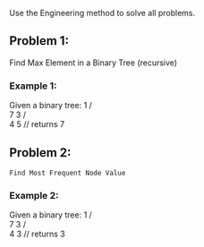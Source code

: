 Use the Engineering method to solve all problems.

## Problem 1:
 Find Max Element in a Binary Tree (recursive)

### Example 1:
Given a binary tree:
                 1
                / \
               7   3
              / \
             4   5
// returns 7

## Problem 2:
    Find Most Frequent Node Value

### Example 2:
Given a binary tree:
                 1
                / \
               7   3
              / \
             4   3
// returns 3

    
